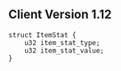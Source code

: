 ## Client Version 1.12

```rust,ignore
struct ItemStat {
    u32 item_stat_type;    
    u32 item_stat_value;    
}

```
